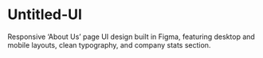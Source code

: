 # Untitled-UI
Responsive ‘About Us’ page UI design built in Figma, featuring desktop and mobile layouts, clean typography, and company stats section.
